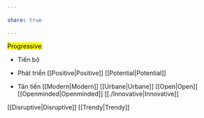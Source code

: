 ---  
share: true  
---  
<mark class="hltr-yellow">Progressive</mark>:  
- Tiến bộ  
- Phát triển [[Positive|Positive]] [[Potential|Potential]]  
- Tân tiến [[Modern|Modern]] [[Urbane|Urbane]] [[Open|Open]] [[Openminded|Openminded]] [[./Innovative|Innovative]]  
[[Disruptive|Disruptive]] [[Trendy|Trendy]]